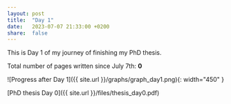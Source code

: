 ```yaml
---
layout: post
title:  "Day 1"
date:   2023-07-07 21:33:00 +0200
share:  false
---
```


This is Day 1 of my journey of finishing my PhD thesis. 

Total number of pages written since July 7th: **0**

![Progress after Day 1]({{ site.url }}/graphs/graph_day1.png){: width="450" }

[PhD thesis Day 0]({{ site.url }}/files/thesis_day0.pdf)
